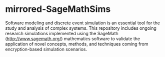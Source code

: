 # mirrored-SageMathSims



Software modeling and discrete event simulation is an essential tool for the study and analysis of complex systems. This repository includes ongoing research simulations implemented using the SageMath (http://www.sagemath.org/) mathematics software to validate the application of novel concepts, methods, and techniques coming from encryption-based simulation scenarios.
